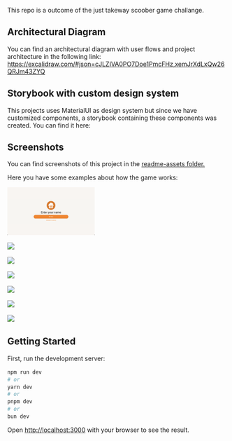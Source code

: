 This repo is a outcome of the just takeway scoober game challange. 

## Architectural Diagram
You can find an architectural diagram with user flows and project architecture in the following link: [https://excalidraw.com/#json=cJLZIVA0PO7Doe1PmcFHz,xemJrXdLxQw26QRJm43ZYQ
](https://excalidraw.com/#json=cJLZIVA0PO7Doe1PmcFHz,xemJrXdLxQw26QRJm43ZYQ)

## Storybook with custom design system
This projects uses MaterialUI as design system but since we have customized components, a storybook containing these components was created. You can find it here: 

## Screenshots
You can find screenshots of this project in the [readme-assets folder.](https://github.com/clovisdasilvaneto/takeway-scoober/tree/main/readme-assets)

Here you have some examples about how the game works:

<img src="https://github.com/clovisdasilvaneto/takeway-scoober/blob/main/readme-assets/login.png?raw=true" width="200" />

<img src="https://github.com/clovisdasilvaneto/takeway-scoober/blob/main/readme-assets/screen-shot-1.png
?raw=true" width="200" />


<img src="https://github.com/clovisdasilvaneto/takeway-scoober/blob/main/readme-assets/screen-shot-3.png
?raw=true" width="200" />

<img src="https://github.com/clovisdasilvaneto/takeway-scoober/blob/main/readme-assets/screen-shot-4.png
?raw=true" width="200" />

<img src="https://github.com/clovisdasilvaneto/takeway-scoober/blob/main/readme-assets/screen-shot-5.png
?raw=true" width="200" />

<img src="https://github.com/clovisdasilvaneto/takeway-scoober/blob/main/readme-assets/screenshot-7.png
?raw=true" width="200" />

<img src="https://github.com/clovisdasilvaneto/takeway-scoober/blob/main/readme-assets/screenshot-8.png
?raw=true" width="200" />


## Getting Started

First, run the development server:

```bash
npm run dev
# or
yarn dev
# or
pnpm dev
# or
bun dev
```

Open [http://localhost:3000](http://localhost:3000) with your browser to see the result.
